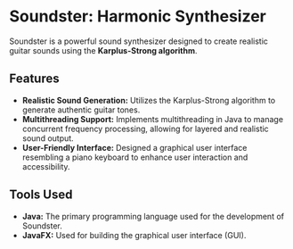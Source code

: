 # Soundster: Harmonic Synthesizer

Soundster is a powerful sound synthesizer designed to create realistic guitar sounds using the **Karplus-Strong algorithm**. 

## Features

- **Realistic Sound Generation:** Utilizes the Karplus-Strong algorithm to generate authentic guitar tones.
- **Multithreading Support:** Implements multithreading in Java to manage concurrent frequency processing, allowing for layered and realistic sound output.
- **User-Friendly Interface:** Designed a graphical user interface resembling a piano keyboard to enhance user interaction and accessibility.

## Tools Used

- **Java:** The primary programming language used for the development of Soundster.
- **JavaFX:** Used for building the graphical user interface (GUI).

